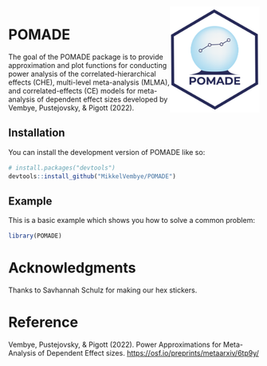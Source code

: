 
<!-- README.md is generated from README.Rmd. Please edit that file -->

<img src="man/figures/POMADE_hex.png" align="right" alt="" width="180" />

# POMADE

<!-- badges: start -->
<!-- badges: end -->

The goal of the POMADE package is to provide approximation and plot
functions for conducting power analysis of the correlated-hierarchical
effects (CHE), multi-level meta-analysis (MLMA), and correlated-effects
(CE) models for meta-analysis of dependent effect sizes developed by
Vembye, Pustejovsky, & Pigott (2022).

## Installation

You can install the development version of POMADE like so:

``` r
# install.packages("devtools")
devtools::install_github("MikkelVembye/POMADE")
```

## Example

This is a basic example which shows you how to solve a common problem:

``` r
library(POMADE)
```

# Acknowledgments

Thanks to Savhannah Schulz for making our hex stickers.

# Reference

Vembye, Pustejovsky, & Pigott (2022). Power Approximations for
Meta-Analysis of Dependent Effect sizes.
<https://osf.io/preprints/metaarxiv/6tp9y/>
